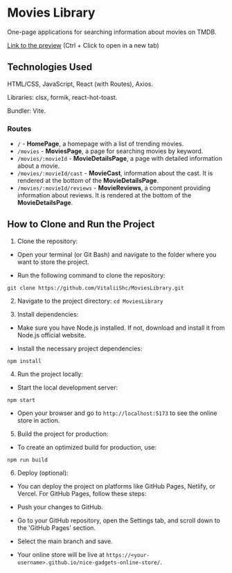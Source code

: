 # Movies Library

One-page applications for searching information about movies on TMDB.

[Link to the preview](https://vitaliishc-movieslibrary.vercel.app/) (Ctrl + Click to open in a new tab)

## Technologies Used

HTML/CSS, JavaScript, React (with Routes), Axios.

Libraries: clsx, formik, react-hot-toast.

Bundler: Vite.

### Routes

- `/` - **HomePage**, a homepage with a list of trending movies.
- `/movies` - **MoviesPage**, a page for searching movies by keyword.
- `/movies/:movieId` - **MovieDetailsPage**, a page with detailed information about a movie.
- `/movies/:movieId/cast` - **MovieCast**, information about the cast. It is rendered at the bottom of the **MovieDetailsPage**.
- `/movies/:movieId/reviews` - **MovieReviews**, a component providing information about reviews. It is rendered at the bottom of the **MovieDetailsPage**.

## How to Clone and Run the Project

1. Clone the repository:

- Open your terminal (or Git Bash) and navigate to the folder where you want to store the project.

- Run the following command to clone the repository:

`git clone https://github.com/VitaliiShc/MoviesLibrary.git`

2. Navigate to the project directory:
   `cd MoviesLibrary`

3. Install dependencies:

- Make sure you have Node.js installed. If not, download and install it from Node.js official website.

- Install the necessary project dependencies:

`npm install`

4. Run the project locally:

- Start the local development server:

`npm start`

- Open your browser and go to `http://localhost:5173` to see the online store in action.

5. Build the project for production:

- To create an optimized build for production, use:

`npm run build`

6. Deploy (optional):

- You can deploy the project on platforms like GitHub Pages, Netlify, or Vercel. For GitHub Pages, follow these steps:

- Push your changes to GitHub.

- Go to your GitHub repository, open the Settings tab, and scroll down to the 'GitHub Pages' section.

- Select the main branch and save.

- Your online store will be live at `https://<your-username>.github.io/nice-gadgets-online-store/`.
